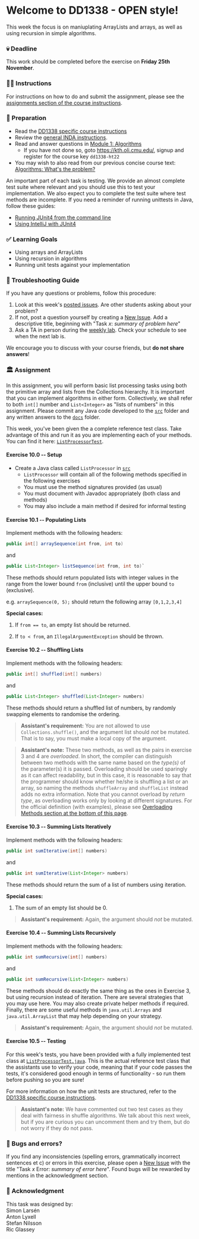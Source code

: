 # Welcome to DD1338 - OPEN style!

This week the focus is on maniuplating ArrayLists and arrays, as well as using recursion in simple algorithms.

### 💀 Deadline
This work should be completed before the exercise on **Friday 25th November**.

### 👩‍🏫 Instructions
For instructions on how to do and submit the assignment, please see the
[assignments section of the course instructions](https://gits-15.sys.kth.se/inda-22/course-instructions#assignments).

### 📝 Preparation
- Read the [DD1338 specific course instructions](https://gits-15.sys.kth.se/inda-22/course-instructions/tree/master/DD1338/README.md)
- Review the [general INDA instructions](https://gits-15.sys.kth.se/inda-22/course-instructions).
- Read and answer questions in [Module 1: Algorithms](https://kth.oli.cmu.edu/jcourse/webui/syllabus/module.do?context=8af6318dac1f08880acb49f933e9e2a1)
  - If you have not done so, goto https://kth.oli.cmu.edu/, signup and register for the course key `dd1338-ht22`
- You may wish to also read from our previous concise course text: [Algorithms: What's the problem?](https://yourbasic.org/algorithms/algorithms/)

An important part of each task is testing. We provide an almost complete test suite where relevant and you should use this to test your implementation. We also expect you to complete the test suite where test methods are incomplete. If you need a reminder of running unittests in Java, follow these guides:

- [Running JUnit4 from the command line](https://gits-15.sys.kth.se/inda-22/course-instructions/blob/master/junit4_12_command_line.md)
- [Using IntelliJ with JUnit4](https://www.youtube.com/watch?v=HU0Ittkjx4Y)

### ✅ Learning Goals
* Using arrays and ArrayLists
* Using recursion in algorithms
* Running unit tests against your implementation

### 🚨 Troubleshooting Guide
If you have any questions or problems, follow this procedure: <br/>

1. Look at this week's [posted issues](https://gits-15.sys.kth.se/inda-22/help/issues). Are other students asking about your problem?
2. If not, post a question yourself by creating a [New Issue](https://gits-15.sys.kth.se/inda-22/help/issues/new). Add a descriptive title, beginning with "Task *x*: *summary of problem here*"
3. Ask a TA in person during the [weekly lab](https://queue.csc.kth.se/Queue/INDA). Check your schedule to see when the next lab is.

We encourage you to discuss with your course friends, but **do not share answers**!

### 🏛 Assignment
In this assignment, you will perform basic list processing tasks using both the
primitive array and lists from the Collections hierarchy.  It is important that
you can implement algorithms in either form.  Collectively, we shall refer to
both `int[]` number and `List<Integer>` as "lists of numbers" in this
assignment. Please commit any Java code developed to the [`src`](src) folder and any
written answers to the [`docs`](docs) folder.

This week, you've been given the a complete reference test class. Take advantage of this and run it as you are implementing each of your methods. You can find it here: [`ListProcessorTest`](src/ListProcessorTest.java).

#### Exercise 10.0 -- Setup
- Create a Java class called `ListProcessor` in [`src`](src)
  - `ListProcessor` will contain all of the following methods specified in the following exercises
  - You must use the method signatures provided (as usual)
  - You must document with Javadoc appropriately (both class and methods)
  - You may also include a main method if desired for informal testing

#### Exercise 10.1 -- Populating Lists
Implement methods with the following headers:

```java
public int[] arraySequence(int from, int to)
```

and

```java
public List<Integer> listSequence(int from, int to)`
```

These methods should return populated lists with integer values in the range
from the lower bound `from` (inclusive) until the upper bound `to` (exclusive).

e.g. `arraySequence(0, 5);` should return the following array `[0,1,2,3,4]`

**Special cases:**
1. If `from == to`, an empty list should be returned.

2. If `to < from`, an `IllegalArgumentException` should be thrown.

#### Exercise 10.2 -- Shuffling Lists
Implement methods with the following headers:

```java
public int[] shuffled(int[] numbers)
```

and

```java
public List<Integer> shuffled(List<Integer> numbers)
```

These methods should return a shuffled list of numbers, by randomly swapping
elements to randomise the ordering.

> **Assistant's requirement:** You are not allowed to use
> `Collections.shuffle()`, and the argument list should _not_ be mutated.
> That is to say, you must make a local copy of the argument.

> **Assistant's note:** These two methods, as well as the pairs in exercise 3
> and 4 are _overloaded_. In short, the compiler can distinguish between two
> methods with the same name based on the _type(s)_ of the parameter(s) it is passed.
> Overloading should be used sparingly as it can affect readability, but in
> this case, it is reasonable to say that the programmer should know whether
> he/she is shuffling a list or an array, so naming the methods `shuffleArray`
> and `shuffleList` instead adds no extra information. Note that you cannot
> overload by _return type_, as overloading works only by looking at different
> signatures. For the official definition (with examples), please see
> [Overloading Methods section at the bottom of this page](https://docs.oracle.com/javase/tutorial/java/javaOO/methods.html#overloading-methods).

#### Exercise 10.3 -- Summing Lists Iteratively
Implement methods with the following headers:

```java
public int sumIterative(int[] numbers)
```

and

```java
public int sumIterative(List<Integer> numbers)
```

These methods should return the sum of a list of numbers using iteration.

**Special cases:**
1. The sum of an empty list should be 0.

> **Assistant's requirement:** Again, the argument should _not_ be mutated.

#### Exercise 10.4 -- Summing Lists Recursively
Implement methods with the following headers:

```java
public int sumRecursive(int[] numbers)
```

and

```java
public int sumRecursive(List<Integer> numbers)
```

These methods should do exactly the same thing as the ones in Exercise 3, but using
recursion instead of iteration. There are several strategies that you may use
here. You may also create private helper methods if required. Finally, there
are some useful methods in `java.util.Arrays` and `java.util.ArrayList` that may
help depending on your strategy.

> **Assistant's requirement:** Again, the argument should _not_ be mutated.

#### Exercise 10.5 -- Testing
For this week's tests, you have been provided with a fully implemented test
class at [`ListProcessorTest.java`](src/ListProcessorTest.java). This
is the actual reference test class that the assistants use to verify your code,
meaning that if your code passes the tests, it's considered good enough in
terms of functionality - so run them before pushing so you are sure! 

For more information on how the unit tests are structured,
refer to the [DD1338 specific course instructions](https://gits-15.sys.kth.se/inda-22/course-instructions/tree/master/DD1338/README.md).

> **Assistant's note:** We have commented out two test cases as they deal with
> fairness in shuffle algorithms. We talk about this next week, but if you are
> curious you can uncomment them and try them, but do not worry if they do not
> pass.

### 🐞 Bugs and errors?
If you find any inconsistencies (spelling errors, grammatically incorrect sentences et c) or errors in this exercise, please open a [New Issue](https://gits-15.sys.kth.se/inda-22/help/issues/new) with the title "Task *x* Error: *summary of error here*". Found bugs will be rewarded by mentions in the acknowledgment section.

### 🙏 Acknowledgment
This task was designed by:               <br>
Simon Larsén                             <br>
Anton Lyxell                             <br>
Stefan Nilsson                           <br>
Ric Glassey                              <br>